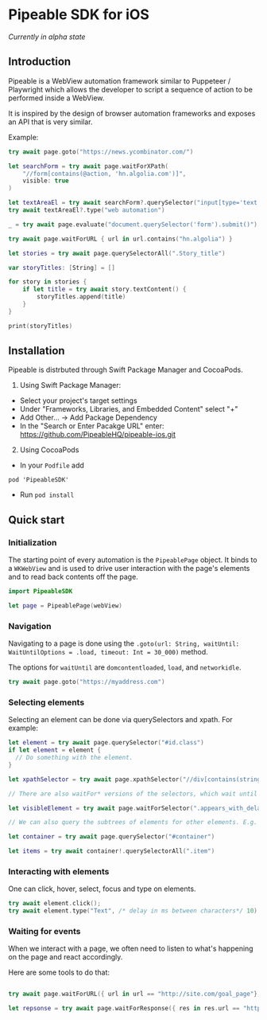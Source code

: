 # Pipeable SDK for iOS

_Currently in alpha state_

## Introduction

Pipeable is a WebView automation framework similar to Puppeteer / Playwright which allows the developer to script a sequence of action to be performed inside a WebView.

It is inspired by the design of browser automation frameworks and exposes an API that is very similar.

Example:

```swift
try await page.goto("https://news.ycombinator.com/")

let searchForm = try await page.waitForXPath(
    "//form[contains(@action, 'hn.algolia.com')]",
    visible: true
)

let textAreaEl = try await searchForm?.querySelector("input[type='text']")
try await textAreaEl?.type("web automation")

_ = try await page.evaluate("document.querySelector('form').submit()")

try await page.waitForURL { url in url.contains("hn.algolia") }

let stories = try await page.querySelectorAll(".Story_title")

var storyTitles: [String] = []

for story in stories {
    if let title = try await story.textContent() {
        storyTitles.append(title)
    }
}

print(storyTitles)
```

## Installation

Pipeable is distrbuted through Swift Package Manager and CocoaPods.

1. Using Swift Package Manager:

- Select your project's target settings
- Under "Frameworks, Libraries, and Embedded Content" select "+"
- Add Other... -> Add Package Dependency
- In the "Search or Enter Pacakge URL" enter: https://github.com/PipeableHQ/pipeable-ios.git

2. Using CocoaPods

- In your `Podfile` add

```
pod 'PipeableSDK'
```

- Run `pod install`

## Quick start

### Initialization

The starting point of every automation is the `PipeablePage` object. It binds to a `WKWebView` and is used to drive user interaction with the page's elements and to read back contents off the page.

```swift
import PipeableSDK

let page = PipeablePage(webView)
```

### Navigation

Navigating to a page is done using the `.goto(url: String, waitUntil: WaitUntilOptions = .load, timeout: Int = 30_000)` method.

The options for `waitUntil` are `domcontentloaded`, `load`, and `networkidle`.

```swift
try await page.goto("https://myaddress.com")
```

### Selecting elements

Selecting an element can be done via querySelectors and xpath. For example:

```swift
let element = try await page.querySelector("#id.class")
if let element = element {
  // Do something with the element.
}

let xpathSelector = try await page.xpathSelector("//div[contains(string(), 'Text on page')]");

// There are also waitFor* versions of the selectors, which wait until elements are attached or become visible

let visibleElement = try await page.waitForSelector(".appears_with_delay", visible: true)

// We can also query the subtrees of elements for other elements. E.g.

let container = try await page.querySelector("#container")

let items = try await container!.querySelectorAll(".item")
```

### Interacting with elements

One can click, hover, select, focus and type on elements.

```swift
try await element.click();
try await element.type("Text", /* delay in ms between characters*/ 10)
```

### Waiting for events

When we interact with a page, we often need to listen to what's happening on the page and react accordingly.

Here are some tools to do that:

```swift

try await page.waitForURL({ url in url == "http://site.com/goal_page"}, timeout: 30_000)

let repsonse = try await page.waitForResponse({ res in res.url == "http://site.com/api/async_api" })
```
